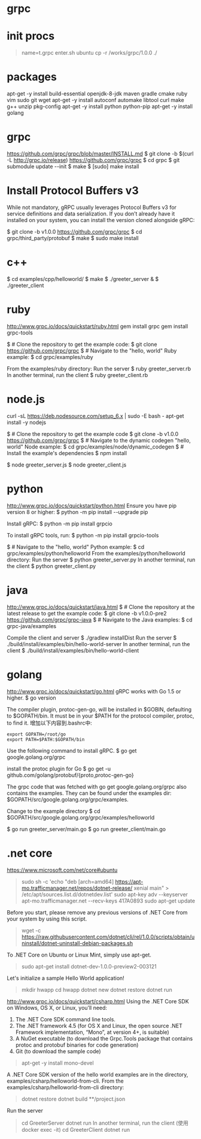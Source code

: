 grpc
==========
# init procs
> name=t.grpc enter.sh ubuntu
> cp -r /works/grpc/1.0.0 ./

# packages
apt-get -y install build-essential openjdk-8-jdk maven gradle cmake ruby vim sudo git wget
apt-get -y install autoconf automake libtool curl make g++ unzip pkg-config
apt-get -y install python python-pip
apt-get -y install golang

# grpc
https://github.com/grpc/grpc/blob/master/INSTALL.md
$ git clone -b $(curl -L http://grpc.io/release) https://github.com/grpc/grpc
$ cd grpc
$ git submodule update --init
$ make
$ [sudo] make install

# Install Protocol Buffers v3

While not mandatory, gRPC usually leverages Protocol Buffers v3 for service definitions and data serialization. If you don’t already have it installed on your system, you can install the version cloned alongside gRPC:

$ git clone -b v1.0.0 https://github.com/grpc/grpc
$ cd grpc/third_party/protobuf
$ make
$ sudo make install

# c++
$ cd examples/cpp/helloworld/
$ make
$ ./greeter_server &
$ ./greeter_client

# ruby
http://www.grpc.io/docs/quickstart/ruby.html
gem install grpc
gem install grpc-tools

$ # Clone the repository to get the example code:
$ git clone https://github.com/grpc/grpc
$ # Navigate to the "hello, world" Ruby example:
$ cd grpc/examples/ruby

From the examples/ruby directory:
Run the server
$ ruby greeter_server.rb
In another terminal, run the client
$ ruby greeter_client.rb

# node.js
curl -sL https://deb.nodesource.com/setup_6.x | sudo -E bash -
apt-get install -y nodejs

$ # Clone the repository to get the example code
$ git clone -b v1.0.0 https://github.com/grpc/grpc
$ # Navigate to the dynamic codegen "hello, world" Node example:
$ cd grpc/examples/node/dynamic_codegen
$ # Install the example's dependencies
$ npm install

$ node greeter_server.js
$ node greeter_client.js

# python
http://www.grpc.io/docs/quickstart/python.html
Ensure you have pip version 8 or higher:
$ python -m pip install --upgrade pip

Install gRPC:
$ python -m pip install grpcio

To install gRPC tools, run:
$ python -m pip install grpcio-tools

$ # Navigate to the "hello, world" Python example:
$ cd grpc/examples/python/helloworld
From the examples/python/helloworld directory:
Run the server
$ python greeter_server.py
In another terminal, run the client
$ python greeter_client.py

# java
http://www.grpc.io/docs/quickstart/java.html
$ # Clone the repository at the latest release to get the example code:
$ git clone -b v1.0.0-pre2 https://github.com/grpc/grpc-java
$ # Navigate to the Java examples:
$ cd grpc-java/examples

Compile the client and server
$ ./gradlew installDist
Run the server
$ ./build/install/examples/bin/hello-world-server
In another terminal, run the client
$ ./build/install/examples/bin/hello-world-client

# golang
http://www.grpc.io/docs/quickstart/go.html
gRPC works with Go 1.5 or higher.
$ go version

The compiler plugin, protoc-gen-go, will be installed in $GOBIN, defaulting to $GOPATH/bin. It must be in your $PATH for the protocol compiler, protoc, to find it. 增加以下内容到.bashrc中:

	export GOPATH=/root/go
	export PATH=$PATH:$GOPATH/bin

Use the following command to install gRPC.
$ go get google.golang.org/grpc

install the protoc plugin for Go
$ go get -u github.com/golang/protobuf/{proto,protoc-gen-go}

The grpc code that was fetched with go get google.golang.org/grpc also contains the examples. They can be found under the examples dir: $GOPATH/src/google.golang.org/grpc/examples.

Change to the example directory
$ cd $GOPATH/src/google.golang.org/grpc/examples/helloworld

$ go run greeter_server/main.go
$ go run greeter_client/main.go

# .net core
https://www.microsoft.com/net/core#ubuntu

> sudo sh -c 'echo "deb [arch=amd64] https://apt-mo.trafficmanager.net/repos/dotnet-release/ xenial main" > /etc/apt/sources.list.d/dotnetdev.list'
> sudo apt-key adv --keyserver apt-mo.trafficmanager.net --recv-keys 417A0893
> sudo apt-get update

Before you start, please remove any previous versions of .NET Core from your system by using this script.
> wget -c https://raw.githubusercontent.com/dotnet/cli/rel/1.0.0/scripts/obtain/uninstall/dotnet-uninstall-debian-packages.sh

To .NET Core on Ubuntu or Linux Mint, simply use apt-get.

> sudo apt-get install dotnet-dev-1.0.0-preview2-003121

Let's initialize a sample Hello World application!

> mkdir hwapp
> cd hwapp
> dotnet new
> dotnet restore
> dotnet run

http://www.grpc.io/docs/quickstart/csharp.html
Using the .NET Core SDK on Windows, OS X, or Linux, you’ll need:

1.	The .NET Core SDK command line tools.
2.	The .NET framework 4.5 (for OS X and Linux, the open source .NET Framework implementation, “Mono”, at version 4+, is suitable)
3.	A NuGet executable (to download the Grpc.Tools package that contains protoc and protobuf binaries for code generation)
4.	Git (to download the sample code)

> apt-get -y install mono-devel

A .NET Core SDK version of the hello world examples are in the directory, examples/csharp/helloworld-from-cli.
From the examples/csharp/helloworld-from-cli directory:

> dotnet restore
> dotnet build **/project.json

Run the server
> cd GreeterServer
> dotnet run
In another terminal, run the client (使用docker exec -it)
> cd GreeterClient
> dotnet run





